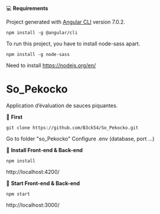 💻 **Requirements**

Project generated with [Angular CLI](https://github.com/angular/angular-cli) version 7.0.2.

	npm install -g @angular/cli

To run this project, you have to install node-sass apart.

	npm install -g node-sass


Need to install https://nodejs.org/en/

# So_Pekocko
Application d’évaluation de sauces piquantes.

🚀 **First**

    git clone https://github.com/B3ck54/So_Pekocko.git

Go to folder "so_Pekocko"
Configure .env (database, port ...)

 🚀 **Install Front-end & Back-end**

	npm install

 http://localhost:4200/
 
 🚀 **Start Front-end & Back-end**

	npm start

http://localhost:3000/
